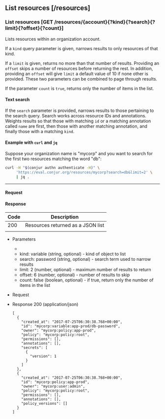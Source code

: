 ## List resources [/resources]

### List resources [GET /resources/{account}{?kind}{?search}{?limit}{?offset}{?count}]

Lists resources within an organization account.

If a `kind` query parameter is given, narrows results to only resources of that
kind.

If a `limit` is given, returns no more than that number of results. Providing an
`offset` skips a number of resources before returning the rest. In addition,
providing an `offset` will give `limit` a default value of 10 if none other is
provided. These two parameters can be combined to page through results.

If the parameter `count` is `true`, returns only the number of items in the
list.

#### Text search

If the `search` parameter is provided, narrows results to those pertaining to
the search query. Search works across resource IDs and annotations. Weights
results so that those with matching `id` or a matching annotation called `name`
are first, then those with another matching annotation, and finally those with a
matching `kind`.

#### Example with `curl` and `jq`

Suppose your organization name is "mycorp" and you want to search for the first
two resources matching the word "db":

```bash
curl -H "$(conjur authn authenticate -H)" \
     'https://eval.conjur.org/resources/mycorp?search=db&limit=2' \
     | jq .
```

<!-- include(partials/resource_kinds.md) -->

---

#### Request

<!-- include(partials/auth_header_table.md) -->

#### Response

| Code | Description                       |
|------|-----------------------------------|
|  200 | Resources returned as a JSON list |
|<!-- include(partials/http_401.md) -->|

+ Parameters
  + <!-- include(partials/account_param.md) -->
  + kind: variable (string, optional) - kind of object to list
  + search: password (string, optional) - search term used to narrow results
  + limit: 2 (number, optional) - maximum number of results to return
  + offset: 6 (number, optional) - number of results to skip
  + count: false (boolean, optional) - if true, return only the number of items in the list

+ Request
  <!-- include(partials/auth_header_code.md) -->

+ Response 200 (application/json)

    ```
    [
      {
        "created_at": "2017-07-25T06:30:38.768+00:00",
        "id": "mycorp:variable:app-prod/db-password",
        "owner": "mycorp:policy:app-prod",
        "policy": "mycorp:policy:root",
        "permissions": [],
        "annotations": [],
        "secrets": [
          {
            "version": 1
          }
        ]
      },
      {
        "created_at": "2017-07-25T06:30:38.768+00:00",
        "id": "mycorp:policy:app-prod",
        "owner": "mycorp:user:admin",
        "policy": "mycorp:policy:root",
        "permissions": [],
        "annotations": [],
        "policy_versions": []
      }
    ]
    ```

